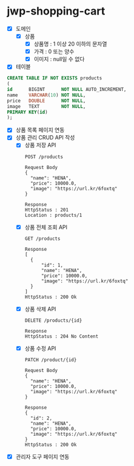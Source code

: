 # jwp-shopping-cart

- [x] 도메인
  - [x] 상품
    - [x] 상품명 : 1 이상 20 이하의 문자열
    - [x] 가격  : 0 또는 양수
    - [x] 이미지 : null일 수 없다
- [x] 테이블

```sql
CREATE TABLE IF NOT EXISTS products
(
id      BIGINT      NOT NULL AUTO_INCREMENT,
name    VARCHAR(10) NOT NULL,
price   DOUBLE      NOT NULL,
image   TEXT        NOT NULL,
PRIMARY KEY(id)
);
```


- [x] 상품 목록 페이지 연동
- [x] 상품 관리 CRUD API 작성
  - [x] 상품 저장 API
    ```
    POST /products
    
    Request Body
    {
      "name": "HENA",
      "price": 10000.0,
      "image": "https://url.kr/6foxtq"
    }
    
    Response
    HttpStatus : 201
    Location : products/1
    ```
  - [x] 상품 전체 조회 API
    ```
    GET /products
    
    Response
    [
      {
          "id": 1,
          "name": "HENA",
          "price": 10000.0,
          "image": "https://url.kr/6foxtq"
      }
    ]
    HttpStatus : 200 Ok
    ```
  - [x] 상품 삭제 API
    ```
    DELETE /products/{id}
    
    Response
    HttpStatus : 204 No Content
    ```
  - [x] 상품 수정 API
    ```
    PATCH /product/{id}
    
    Request Body
    {
      "name": "HENA",
      "price": 10000.0,
      "image": "https://url.kr/6foxtq"
    }
    
    Response
    {
      "id": 2,
      "name": "HENA",
      "price": 10000.0,
      "image": "https://url.kr/6foxtq"
    }
    HttpStatus : 200 Ok
    ```
- [x] 관리자 도구 페이지 연동
